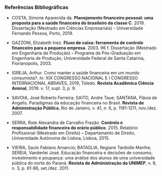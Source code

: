 ### Referências Bibliográficas

* COSTA, Simone Aparecida da. **Planejamento financeiro pessoal: uma proposta para a saúde financeira do brasileiro da classe C**. 2019. Dissertação (Mestrado em Ciências Empresariais) - Universidade Fernando Pessoa, Porto, 2019.

* GAZZONI, Elizabeth Inez. **Fluxo de caixa: ferramenta de controle financeiro para a pequena empresa**. 2003. 96 f. Dissertação (Mestrado em Engenharia de Produção) – Programa de Pós-Graduação em Engenharia de Produção, Universidade Federal de Santa Catarina, Florianópolis, 2003.

* IGREJA, Arthur. Como manter a saúde financeira em um mundo consumista?. *In*: XIX CONGRESSO NACIONAL E I CONGRESSO INTERNACIONAL ABRAVES, 2019, Toledo. **Revista Acadêmica Ciência Animal**, 2019. v. 17, supl. 3, p. 9.

* SAVOIA, José Roberto Ferreira; SAITO, Andre Taue; SANTANA, Flávia de Angelis. Paradigmas da educação financeira no Brasil. **Revista de Administração Pública**, Rio de Janeiro, v. 41, n. 6, p. 1191-1211, nov./dez. 2007.

* SERRA, Rute Alexandra de Carvalho Frazão. **Controlo e responsabilidade financeira do erário público**. 2015. Relatório Profissional (Mestrado em Direito) – Departamento de Direito, Universidade Autónoma de Lisboa, Lisboa, 2015.

* VIEIRA, Saulo Fabiano Amancio; BATAGLIA, Regiane Tardiolle Manfre; SEREIA, Vanderlei José. Educação financeira e decisões de consumo, investimento e poupança: uma análise dos alunos de uma universidade pública do norte do Paraná. **Revista de Administração da UNIMEP**, v. 9, n. 3, p. 61-86, set./dez. 2011.
